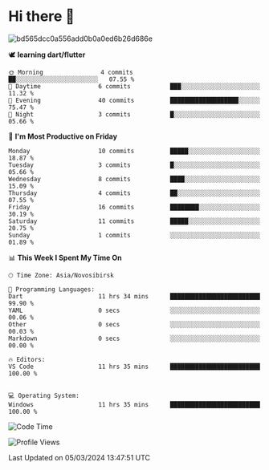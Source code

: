# Hi there 👋


![bd565dcc0a556add0b0a0ed6b26d686e](https://github.com/Netall0/Netall0/assets/113532176/3b1d4b44-6a21-4538-a6ec-2ba2a7c53f63)



<!--START_SECTION:waka-->









🕊️ **learning dart/flutter**



```text
🌞 Morning                4 commits           ██░░░░░░░░░░░░░░░░░░░░░░░   07.55 % 
🌆 Daytime                6 commits           ███░░░░░░░░░░░░░░░░░░░░░░   11.32 % 
🌃 Evening                40 commits          ███████████████████░░░░░░   75.47 % 
🌙 Night                  3 commits           █░░░░░░░░░░░░░░░░░░░░░░░░   05.66 % 
```
📅 **I'm Most Productive on Friday** 

```text
Monday                   10 commits          █████░░░░░░░░░░░░░░░░░░░░   18.87 % 
Tuesday                  3 commits           █░░░░░░░░░░░░░░░░░░░░░░░░   05.66 % 
Wednesday                8 commits           ████░░░░░░░░░░░░░░░░░░░░░   15.09 % 
Thursday                 4 commits           ██░░░░░░░░░░░░░░░░░░░░░░░   07.55 % 
Friday                   16 commits          ████████░░░░░░░░░░░░░░░░░   30.19 % 
Saturday                 11 commits          █████░░░░░░░░░░░░░░░░░░░░   20.75 % 
Sunday                   1 commits           ░░░░░░░░░░░░░░░░░░░░░░░░░   01.89 % 
```


📊 **This Week I Spent My Time On** 

```text
🕑︎ Time Zone: Asia/Novosibirsk

💬 Programming Languages: 
Dart                     11 hrs 34 mins      █████████████████████████   99.90 % 
YAML                     0 secs              ░░░░░░░░░░░░░░░░░░░░░░░░░   00.06 % 
Other                    0 secs              ░░░░░░░░░░░░░░░░░░░░░░░░░   00.03 % 
Markdown                 0 secs              ░░░░░░░░░░░░░░░░░░░░░░░░░   00.00 % 

🔥 Editors: 
VS Code                  11 hrs 35 mins      █████████████████████████   100.00 % 


💻 Operating System: 
Windows                  11 hrs 35 mins      █████████████████████████   100.00 % 
```

![Code Time](http://img.shields.io/badge/Code%20Time-161%20hrs%2049%20mins-blue)

![Profile Views](http://img.shields.io/badge/Profile%20Views-40-blue)








 Last Updated on 05/03/2024 13:47:51 UTC
<!--END_SECTION:waka-->


